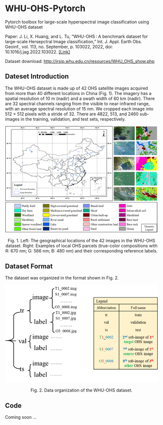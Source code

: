 # WHU-OHS-Pytorch
Pytorch toolbox for large-scale hyperspectral image classification using WHU-OHS dataset

Paper: 
J. Li, X. Huang, and L. Tu, “WHU-OHS : A benchmark dataset for large-scale Hersepctral Image classification,” Int. J. Appl. Earth Obs. Geoinf., vol. 113, no. September, p. 103022, 2022, doi: 10.1016/j.jag.2022.103022. [[Link]](https://www.sciencedirect.com/science/article/pii/S1569843222002102)

Dataset download: http://irsip.whu.edu.cn/resources/WHU_OHS_show.php

## Dateset Introduction
The WHU-OHS dataset is made up of 42 OHS satellite images acquired from more than 40 different locations in China (Fig. 1). The imagery has a spatial resolution of 10 m (nadir) and a swath width of 60 km (nadir). There are 32 spectral channels ranging from the visible to near-infrared range, with an average spectral resolution of 15 nm. We cropped each image into 512 × 512 pixels with a stride of 32. There are 4822, 513, and 2460 sub-images in the training, validation, and test sets, respectively.

![](Dataset_introduction.png)

<p align='center'>Fig. 1. Left: The geographical locations of the 42 images in the WHU-OHS dataset. Right: Examples of local OHS parcels (true-color compositions with R: 670 nm; G: 566 nm; B: 480 nm) and their corresponding reference labels.

## Dataset Format
The dataset was organized in the format shown in Fig. 2.

![](Dataset_format.png)

<p align='center'>Fig. 2. Data organization of the WHU-OHS dataset.

## Code
Coming soon ...
